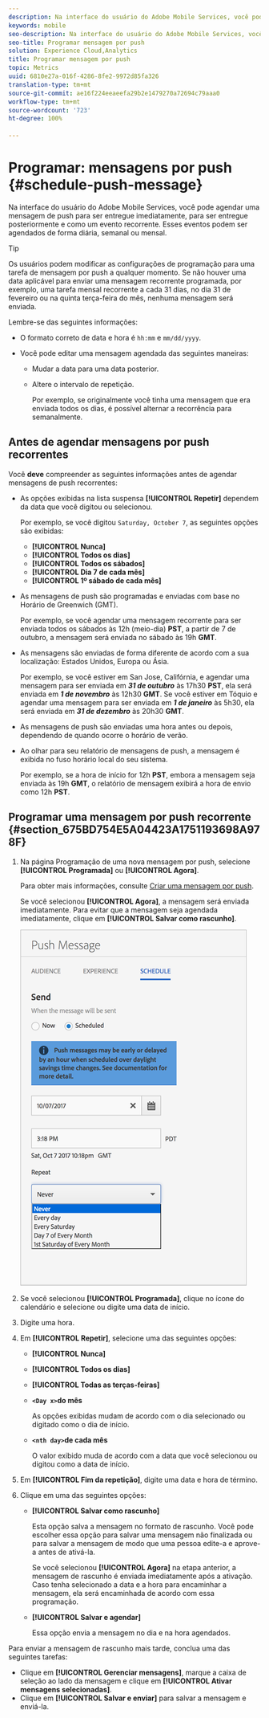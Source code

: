 ```yaml
---
description: Na interface do usuário do Adobe Mobile Services, você pode agendar uma mensagem de push para ser entregue imediatamente, para ser entregue posteriormente e como um evento recorrente. Esses eventos podem ser agendados de forma diária, semanal ou mensal.
keywords: mobile
seo-description: Na interface do usuário do Adobe Mobile Services, você pode agendar uma mensagem de push para ser entregue imediatamente, para ser entregue posteriormente e como um evento recorrente. Esses eventos podem ser agendados de forma diária, semanal ou mensal.
seo-title: Programar mensagem por push
solution: Experience Cloud,Analytics
title: Programar mensagem por push
topic: Metrics
uuid: 6810e27a-016f-4286-8fe2-9972d85fa326
translation-type: tm+mt
source-git-commit: ae16f224eeaeefa29b2e1479270a72694c79aaa0
workflow-type: tm+mt
source-wordcount: '723'
ht-degree: 100%

---
```



# Programar: mensagens por push {#schedule-push-message}

Na interface do usuário do Adobe Mobile Services, você pode agendar uma mensagem de push para ser entregue imediatamente, para ser entregue posteriormente e como um evento recorrente. Esses eventos podem ser agendados de forma diária, semanal ou mensal.

>[!TIP]
>
>Os usuários podem modificar as configurações de programação para uma tarefa de mensagem por push a qualquer momento. Se não houver uma data aplicável para enviar uma mensagem recorrente programada, por exemplo, uma tarefa mensal recorrente a cada 31 dias, no dia 31 de fevereiro ou na quinta terça-feira do mês, nenhuma mensagem será enviada.

Lembre-se das seguintes informações:

* O formato correto de data e hora é `hh:mm` e `mm/dd/yyyy`.

* Você pode editar uma mensagem agendada das seguintes maneiras:

   * Mudar a data para uma data posterior.
   * Altere o intervalo de repetição.

      Por exemplo, se originalmente você tinha uma mensagem que era enviada todos os dias, é possível alternar a recorrência para semanalmente.

## Antes de agendar mensagens por push recorrentes

Você **deve** compreender as seguintes informações antes de agendar mensagens de push recorrentes:

* As opções exibidas na lista suspensa **[!UICONTROL Repetir]** dependem da data que você digitou ou selecionou.

   Por exemplo, se você digitou `Saturday, October 7`, as seguintes opções são exibidas:

   * **[!UICONTROL Nunca]**
   * **[!UICONTROL Todos os dias]**
   * **[!UICONTROL Todos os sábados]**
   * **[!UICONTROL Dia 7 de cada mês]**
   * **[!UICONTROL 1º sábado de cada mês]**

* As mensagens de push são programadas e enviadas com base no Horário de Greenwich (GMT).

   Por exemplo, se você agendar uma mensagem recorrente para ser enviada todos os sábados às 12h (meio-dia) **PST**, a partir de 7 de outubro, a mensagem será enviada no sábado às 19h **GMT**.
* As mensagens são enviadas de forma diferente de acordo com a sua localização: Estados Unidos, Europa ou Ásia.

   Por exemplo, se você estiver em San Jose, Califórnia, e agendar uma mensagem para ser enviada em ***31 de outubro*** às 17h30 **PST**, ela será enviada em ***1 de novembro*** às 12h30 **GMT**. Se você estiver em Tóquio e agendar uma mensagem para ser enviada em ***1 de janeiro*** às 5h30, ela será enviada em ***31 de dezembro*** às 20h30 **GMT**.
* As mensagens de push são enviadas uma hora antes ou depois, dependendo de quando ocorre o horário de verão.
* Ao olhar para seu relatório de mensagens de push, a mensagem é exibida no fuso horário local do seu sistema.

   Por exemplo, se a hora de início for 12h **PST**, embora a mensagem seja enviada às 19h **GMT**, o relatório de mensagem exibirá a hora de envio como 12h **PST**.

## Programar uma mensagem por push recorrente {#section_675BD754E5A04423A1751193698A978F}

1. Na página Programação de uma nova mensagem por push, selecione **[!UICONTROL Programada]** ou **[!UICONTROL Agora]**.

   Para obter mais informações, consulte [Criar uma mensagem por push](/help/using/in-app-messaging/t-create-push-message/t-create-push-message.md).

   Se você selecionou **[!UICONTROL Agora]**, a mensagem será enviada imediatamente. Para evitar que a mensagem seja agendada imediatamente, clique em **[!UICONTROL Salvar como rascunho]**.

   ![](assets/schedule-push-message.png)

1. Se você selecionou **[!UICONTROL Programada]**, clique no ícone do calendário e selecione ou digite uma data de início.
1. Digite uma hora. 
1. Em **[!UICONTROL Repetir]**, selecione uma das seguintes opções:

   * **[!UICONTROL Nunca]**
   * **[!UICONTROL Todos os dias]**
   * **[!UICONTROL Todas as terças-feiras]**
   * **`<Day x>`do mês**

      As opções exibidas mudam de acordo com o dia selecionado ou digitado como o dia de início.
   * **`<nth day>`de cada mês**

      O valor exibido muda de acordo com a data que você selecionou ou digitou como a data de início.

1. Em **[!UICONTROL Fim da repetição]**, digite uma data e hora de término.
1. Clique em uma das seguintes opções:

   * **[!UICONTROL Salvar como rascunho]**

      Esta opção salva a mensagem no formato de rascunho. Você pode escolher essa opção para salvar uma mensagem não finalizada ou para salvar a mensagem de modo que uma pessoa edite-a e aprove-a antes de ativá-la.

      Se você selecionou **[!UICONTROL Agora]** na etapa anterior, a mensagem de rascunho é enviada imediatamente após a ativação. Caso tenha selecionado a data e a hora para encaminhar a mensagem, ela será encaminhada de acordo com essa programação.

   * **[!UICONTROL Salvar e agendar]**

      Essa opção envia a mensagem no dia e na hora agendados.

Para enviar a mensagem de rascunho mais tarde, conclua uma das seguintes tarefas:

* Clique em **[!UICONTROL Gerenciar mensagens]**, marque a caixa de seleção ao lado da mensagem e clique em **[!UICONTROL Ativar mensagens selecionadas]**.
* Clique em **[!UICONTROL Salvar e enviar]** para salvar a mensagem e enviá-la.
